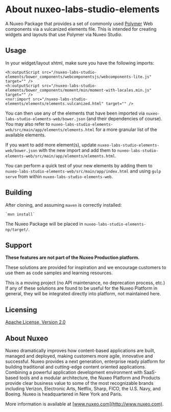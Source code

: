 # About nuxeo-labs-studio-elements

A Nuxeo Package that provides a set of commonly used [Polymer](https://www.polymer-project.org/1.0/) Web components via a vulcanized elements file. This is intended for creating widgets and layouts that use Polymer via Nuxeo Studio.

## Usage

In your widget/layout xhtml, make sure you have the following imports:

    <h:outputScript src="/nuxeo-labs-studio-elements/bower_components/webcomponentsjs/webcomponents-lite.js" target="" />
    <h:outputScript src="/nuxeo-labs-studio-elements/bower_components/moment/min/moment-with-locales.min.js" target="" />
    <nxr:import src="/nuxeo-labs-studio-elements/elements/elements.vulcanized.html" target="" />

You can then use any of the elements that have been imported via `nuxeo-labs-studio-elements-web/bower.json` (and their dependencies of course). You may also refer to `nuxeo-labs-studio-elements-web/src/main/app/elements/elements.html` for a more granular list of the available elements.

If you want to add more element(s), update `nuxeo-labs-studio-elements-web/bower.json` with the new import and add them to `nuxeo-labs-studio-elements-web/src/main/app/elements/elements.html`.

You can perform a quick test of your new elements by adding them to `nuxeo-labs-studio-elements-web/src/main/app/index.html` and using `gulp serve` from within `nuxeo-labs-studio-elements-web`.

## Building

After cloning, and assuming `maven` is correctly installed:

    `mvn install`

The Nuxeo Package will be placed in `nuxeo-labs-studio-elements-np/target/`.

## Support

**These features are not part of the Nuxeo Production platform.**

These solutions are provided for inspiration and we encourage customers to use them as code samples and learning resources.

This is a moving project (no API maintenance, no deprecation process, etc.) If any of these solutions are found to be useful for the Nuxeo Platform in general, they will be integrated directly into platform, not maintained here.

## Licensing

[Apache License, Version 2.0](http://www.apache.org/licenses/LICENSE-2.0)

## About Nuxeo

Nuxeo dramatically improves how content-based applications are built, managed and deployed, making customers more agile, innovative and successful. Nuxeo provides a next generation, enterprise ready platform for building traditional and cutting-edge content oriented applications. Combining a powerful application development environment with SaaS-based tools and a modular architecture, the Nuxeo Platform and Products provide clear business value to some of the most recognizable brands including Verizon, Electronic Arts, Netflix, Sharp, FICO, the U.S. Navy, and Boeing. Nuxeo is headquartered in New York and Paris.

More information is available at [www.nuxeo.com](http://www.nuxeo.com).
